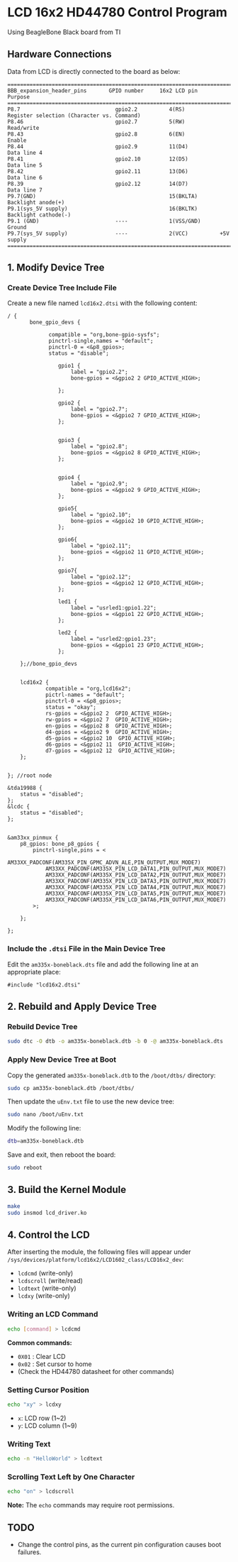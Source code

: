 # LCD 16x2 HD44780 Control Program

Using BeagleBone Black board from TI

## Hardware Connections

Data from LCD is directly connected to the board as below:

```
===========================================================================================================
BBB_expansion_header_pins       GPIO number     16x2 LCD pin      Purpose 
===========================================================================================================
P8.7                              gpio2.2          4(RS)           Register selection (Character vs. Command)
P8.46                             gpio2.7          5(RW)           Read/write 
P8.43                             gpio2.8          6(EN)           Enable
P8.44                             gpio2.9          11(D4)          Data line 4
P8.41                             gpio2.10         12(D5)          Data line 5
P8.42                             gpio2.11         13(D6)          Data line 6
P8.39                             gpio2.12         14(D7)          Data line 7 
P9.7(GND)                                          15(BKLTA)       Backlight anode(+)
P9.1(sys_5V supply)                                16(BKLTK)       Backlight cathode(-)
P9.1 (GND)                        ----             1(VSS/GND)      Ground
P9.7(sys_5V supply)               ----             2(VCC)          +5V supply 
===========================================================================================================
```

## 1. Modify Device Tree

### Create Device Tree Include File

Create a new file named `lcd16x2.dtsi` with the following content:

```dts
/ {
       bone_gpio_devs {
	  
		     compatible = "org,bone-gpio-sysfs";
		     pinctrl-single,names = "default";
		     pinctrl-0 = <&p8_gpios>;
		     status = "disable";
		
		        gpio1 {
			        label = "gpio2.2";
			        bone-gpios = <&gpio2 2 GPIO_ACTIVE_HIGH>;
				        
		        };

		        gpio2 {
			        label = "gpio2.7";
			        bone-gpios = <&gpio2 7 GPIO_ACTIVE_HIGH>;
		        };
		        

		        gpio3 {
			        label = "gpio2.8";
			        bone-gpios = <&gpio2 8 GPIO_ACTIVE_HIGH>;
		        };
		        
		        
		        gpio4 {
			        label = "gpio2.9";
			        bone-gpios = <&gpio2 9 GPIO_ACTIVE_HIGH>;
		        };

		        gpio5{
			        label = "gpio2.10";
			        bone-gpios = <&gpio2 10 GPIO_ACTIVE_HIGH>;
		        };

		        gpio6{
			        label = "gpio2.11";
			        bone-gpios = <&gpio2 11 GPIO_ACTIVE_HIGH>;
		        };

		        gpio7{
			        label = "gpio2.12";
			        bone-gpios = <&gpio2 12 GPIO_ACTIVE_HIGH>;
		        };

		        led1 {
			        label = "usrled1:gpio1.22";
			        bone-gpios = <&gpio1 22 GPIO_ACTIVE_HIGH>;
		        };

		        led2 {
			        label = "usrled2:gpio1.23";
			        bone-gpios = <&gpio1 23 GPIO_ACTIVE_HIGH>;
		        };

	};//bone_gpio_devs


    lcd16x2 {
            compatible = "org,lcd16x2";
            pictrl-names = "default";
            pinctrl-0 = <&p8_gpios>;
            status = "okay";
            rs-gpios = <&gpio2 2  GPIO_ACTIVE_HIGH>;
            rw-gpios = <&gpio2 7  GPIO_ACTIVE_HIGH>;
            en-gpios = <&gpio2 8  GPIO_ACTIVE_HIGH>;
            d4-gpios = <&gpio2 9  GPIO_ACTIVE_HIGH>;
            d5-gpios = <&gpio2 10  GPIO_ACTIVE_HIGH>;
            d6-gpios = <&gpio2 11  GPIO_ACTIVE_HIGH>;
            d7-gpios = <&gpio2 12  GPIO_ACTIVE_HIGH>;
    };


}; //root node

&tda19988 {
	status = "disabled";
};
&lcdc {
    status = "disabled";
};


&am33xx_pinmux {
	p8_gpios: bone_p8_gpios {
		pinctrl-single,pins = < 
			AM33XX_PADCONF(AM335X_PIN_GPMC_ADVN_ALE,PIN_OUTPUT,MUX_MODE7) 
			AM33XX_PADCONF(AM335X_PIN_LCD_DATA1,PIN_OUTPUT,MUX_MODE7) 
			AM33XX_PADCONF(AM335X_PIN_LCD_DATA2,PIN_OUTPUT,MUX_MODE7) 
			AM33XX_PADCONF(AM335X_PIN_LCD_DATA3,PIN_OUTPUT,MUX_MODE7) 
			AM33XX_PADCONF(AM335X_PIN_LCD_DATA4,PIN_OUTPUT,MUX_MODE7) 
			AM33XX_PADCONF(AM335X_PIN_LCD_DATA5,PIN_OUTPUT,MUX_MODE7) 
			AM33XX_PADCONF(AM335X_PIN_LCD_DATA6,PIN_OUTPUT,MUX_MODE7) 
		>;

	};

};
```
### Include the `.dtsi` File in the Main Device Tree

Edit the `am335x-boneblack.dts` file and add the following line at an appropriate place:

```dts
#include "lcd16x2.dtsi"
```

## 2. Rebuild and Apply Device Tree

### Rebuild Device Tree
```sh
sudo dtc -O dtb -o am335x-boneblack.dtb -b 0 -@ am335x-boneblack.dts
```

### Apply New Device Tree at Boot
Copy the generated `am335x-boneblack.dtb` to the `/boot/dtbs/` directory:
```sh
sudo cp am335x-boneblack.dtb /boot/dtbs/
```

Then update the `uEnv.txt` file to use the new device tree:
```sh
sudo nano /boot/uEnv.txt
```
Modify the following line:
```sh
dtb=am335x-boneblack.dtb
```
Save and exit, then reboot the board:
```sh
sudo reboot
```

## 3. Build the Kernel Module

```sh
make
sudo insmod lcd_driver.ko
```

## 4. Control the LCD

After inserting the module, the following files will appear under `/sys/devices/platform/lcd16x2/LCD1602_class/LCD16x2_dev`:

- `lcdcmd`  (write-only)
- `lcdscroll`  (write/read)
- `lcdtext`  (write-only)
- `lcdxy` (write-only)

### Writing an LCD Command
```sh
echo [command] > lcdcmd
```
**Common commands:**
- `0X01` : Clear LCD
- `0x02` : Set cursor to home
- (Check the HD44780 datasheet for other commands)

### Setting Cursor Position
```sh
echo "xy" > lcdxy
```
- `x`: LCD row (1~2)
- `y`: LCD column (1~9)

### Writing Text
```sh
echo -n "HelloWorld" > lcdtext
```

### Scrolling Text Left by One Character
```sh
echo "on" > lcdscroll
```

**Note:** The `echo` commands may require root permissions.

## TODO
- Change the control pins, as the current pin configuration causes boot failures.

